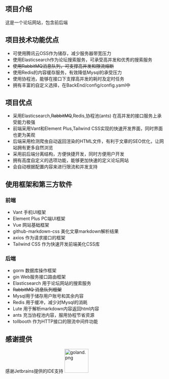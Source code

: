 ## 项目介绍

这是一个论坛网站，包含前后端

## 项目技术功能优点

* 可使用腾讯云OSS作为储存，减少服务器带宽压力
* 使用Elasticsearch作为论坛搜索服务，可承受高并发和优秀的搜索服务
* ~~使用RabbitMQ消息队列，可支撑高并发和限流熔断~~
* 使用Redis的内容缓存服务，有效降低Mysql的承受压力
* 使用协程池，能够在接口下支撑高并发的耗时及定时任务
* 拥有丰富的自定义选择，在BackEnd/config/config.yaml中

## 项目优点

* 采用Elasticsearch,~~RabbitMQ~~,Redis,协程池(ants) 在高并发的接口服务上承受能力极强
* 前端采用Vant和Element Plus,Tailwind CSS实现的快速开发界面，同时界面也更为美观
* 后端采用检测爬虫自动返回渲染的HTML文件，有利于文章的SEO优化，让网站拥有更多自然浏览
* 采用前后端分离结构，方便快捷开发，同时方便用户开发
* 拥有高度自定义的选项功能，能够更加快速的定义论坛网站
* 会自动根据配置内容来进行限流和并发支持

## 使用框架和第三方软件

### 前端

* Vant 手机UI框架
* Element Plus PC端UI框架
* Vue 网站基础框架
* github-markdown-css 美化文章markdown解析结果
* axios 作为请求接口的框架
* Tailwind CSS 作为快速开发前端美化CSS库

### 后端

* gorm 数据库操作框架
* gin Web服务接口路由框架
* Elasticsearch 用于论坛网站的搜索服务
* ~~RabbitMQ 消息队列框架~~
* Mysql用于储存用户账号和其余内容
* Redis 用于缓冲，减少对Mysql的消耗
* Lute 用于解析markdown内容返回html内容
* ants 充当协程池内容，服用协程节省资源
* tollbooth 作为HTTP接口的限流中间件功能

## 感谢提供

感谢Jetbrains提供的IDE支持
<a href="https://www.jetbrains.com/?from=go-wechaty"><img src="/docs/images/goland.png" width = "75px" height = "75px" alt="goland.png" /></a>



